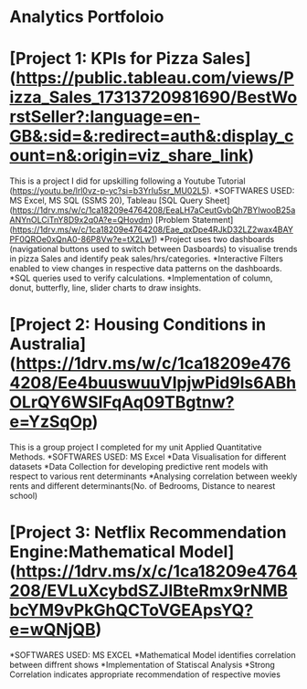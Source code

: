 # Analytics Portfoloio
# [Project 1: KPIs for Pizza Sales] (https://public.tableau.com/views/Pizza_Sales_17313720981690/BestWorstSeller?:language=en-GB&:sid=&:redirect=auth&:display_count=n&:origin=viz_share_link)

This is a project I did for upskilling following a Youtube Tutorial (https://youtu.be/lrl0vz-p-yc?si=b3YrIu5sr_MU02L5).
*SOFTWARES USED: MS Excel, MS SQL (SSMS 20), Tableau
[SQL Query Sheet] (https://1drv.ms/w/c/1ca18209e4764208/EeaLH7aCeutGvbQh7BYlwooB25aANYnOLCiTnY8D9x2q0A?e=QHovdm)
[Problem Statement] (https://1drv.ms/w/c/1ca18209e4764208/Eae_qxDpe4RJkD32LZ2wax4BAYPF0QROe0xQnA0-86P8Vw?e=tX2Lw1)
*Project uses two dashboards (navigational buttons used to switch between Dasboards) to visualise trends in pizza Sales and identify peak sales/hrs/categories.
*Interactive  Filters enabled to view changes in respective data patterns on the dashboards.
*SQL queries used to verify calculations.
*Implementation of column, donut, butterfly, line, slider charts to draw insights.

# [Project 2: Housing Conditions in Australia] (https://1drv.ms/w/c/1ca18209e4764208/Ee4buuswuuVIpjwPid9ls6ABhOLrQY6WSIFqAq09TBgtnw?e=YzSqOp)
This is a group project I completed for my unit Applied Quantitative Methods.
*SOFTWARES USED: MS Excel
*Data Visualisation for different datasets
*Data Collection for developing predictive rent models with respect to various rent determinants
*Analysing correlation between weekly rents and different determinants(No. of Bedrooms, Distance to nearest school)

# [Project 3: Netflix Recommendation Engine:Mathematical Model] (https://1drv.ms/x/c/1ca18209e4764208/EVLuXcybdSZJlBteRmx9rNMBbcYM9vPkGhQCToVGEApsYQ?e=wQNjQB)
*SOFTWARES USED: MS EXCEL
*Mathematical Model identifies correlation between diffrent shows
*Implementation of Statiscal Analysis
*Strong Correlation indicates appropriate recommendation of respective movies
